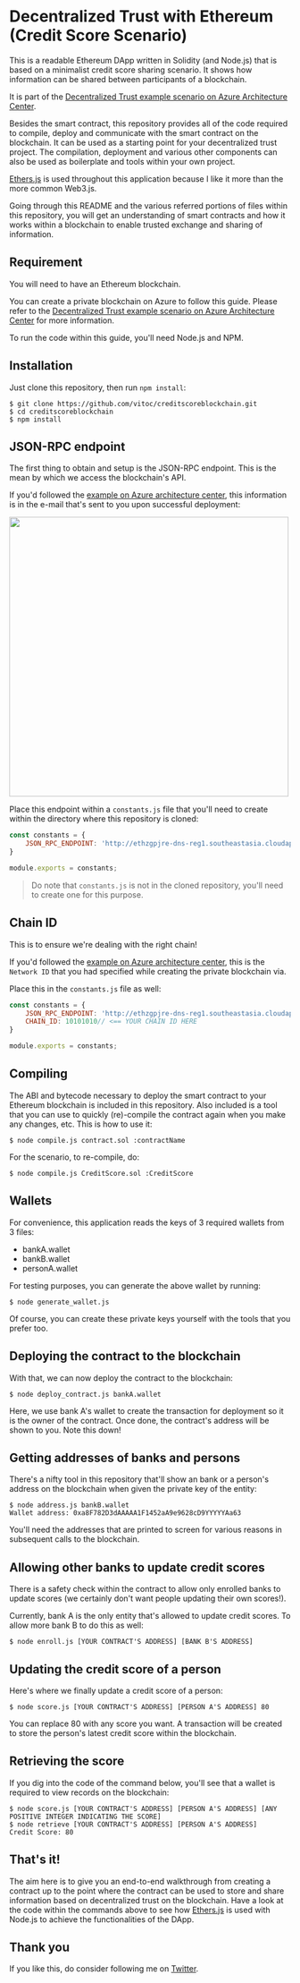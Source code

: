 # Decentralized Trust with Ethereum (Credit Score Scenario)

This is a readable Ethereum DApp written in Solidity (and Node.js) that is based on a minimalist credit score sharing scenario. It shows how information can be shared between participants of a blockchain.

It is part of the [Decentralized Trust example scenario on Azure Architecture Center][architecture].

Besides the smart contract, this repository provides all of the code required to compile, deploy and communicate with the smart contract on the blockchain. It can be used as a starting point for your decentralized trust project. The compilation, deployment and various other components can also be used as boilerplate and tools within your own project.

[Ethers.js][ethers] is used throughout this application because I like it more than the more common Web3.js. 

Going through this README and the various referred portions of files within this repository, you will get an understanding of smart contracts and how it works within a blockchain to enable trusted exchange and sharing of information.

## Requirement

You will need to have an Ethereum blockchain.

You can create a private blockchain on Azure to follow this guide. Please refer to the [Decentralized Trust example scenario on Azure Architecture Center][architecture] for more information. 

To run the code within this guide, you'll need Node.js and NPM.

## Installation

Just clone this repository, then run `npm install`:

```console
$ git clone https://github.com/vitoc/creditscoreblockchain.git
$ cd creditscoreblockchain
$ npm install
```

## JSON-RPC endpoint

The first thing to obtain and setup is the JSON-RPC endpoint. This is the mean by which we access the blockchain's API.

If you'd followed the [example on Azure architecture center][architecture], this information is in the e-mail that's sent to you upon successful deployment:

<img src="https://github.com/vitoc/creditscoreblockchain/blob/master/media/mail.png" width="500" />

Place this endpoint within a `constants.js` file that you'll need to create within the directory where this repository is cloned:

```js
const constants = {
    JSON_RPC_ENDPOINT: 'http://ethzgpjre-dns-reg1.southeastasia.cloudapp.azure.com:8540'
}

module.exports = constants;
```
>  Do note that `constants.js` is not in the cloned repository, you'll need to create one for this purpose. 

## Chain ID

This is to ensure we're dealing with the right chain! 

If you'd followed the [example on Azure architecture center][architecture], this is the `Network ID` that you had specified while creating the private blockchain via.

Place this in the `constants.js` file as well:

```js
const constants = {
    JSON_RPC_ENDPOINT: 'http://ethzgpjre-dns-reg1.southeastasia.cloudapp.azure.com:8540',
    CHAIN_ID: 10101010// <== YOUR CHAIN ID HERE
}

module.exports = constants;
```

## Compiling

The ABI and bytecode necessary to deploy the smart contract to your Ethereum blockchain is included in this repository. Also included  is a tool that you can use to quickly (re)-compile the contract again when you make any changes, etc. This is how to use it:

```console
$ node compile.js contract.sol :contractName
```

For the scenario, to re-compile, do:

```console
$ node compile.js CreditScore.sol :CreditScore
```

## Wallets

For convenience, this application reads the keys of 3 required wallets from 3 files:

* bankA.wallet
* bankB.wallet
* personA.wallet

For testing purposes, you can generate the above wallet by running:

```console
$ node generate_wallet.js
```

Of course, you can create these private keys yourself with the tools that you prefer too.

## Deploying the contract to the blockchain

With that, we can now deploy the contract to the blockchain:

```console
$ node deploy_contract.js bankA.wallet
```

Here, we use bank A's wallet to create the transaction for deployment so it is the owner of the contract. Once done, the contract's address will be shown to you. Note this down!

## Getting addresses of banks and persons

There's a nifty tool in this repository that'll show an bank or a person's address on the blockchain when given the private key of the entity:

```console
$ node address.js bankB.wallet
Wallet address: 0xa8F782D3dAAAAA1F1452aA9e9628cD9YYYYYAa63
```

You'll need the addresses that are printed to screen for various reasons in subsequent calls to the blockchain.

## Allowing other banks to update credit scores

There is a safety check within the contract to allow only enrolled banks to update scores (we certainly don't want people updating their own scores!). 

Currently, bank A is the only entity that's allowed to update credit scores. To allow more bank B to do this as well:

```console
$ node enroll.js [YOUR CONTRACT'S ADDRESS] [BANK B'S ADDRESS]
```

## Updating the credit score of a person

Here's where we finally update a credit score of a person:

```console
$ node score.js [YOUR CONTRACT'S ADDRESS] [PERSON A'S ADDRESS] 80
```

You can replace 80 with any score you want. A transaction will be created to store the person's latest credit score within the blockchain. 

## Retrieving the score

If you dig into the code of the command below, you'll see that a wallet is required to view records on the blockchain:

```console
$ node score.js [YOUR CONTRACT'S ADDRESS] [PERSON A'S ADDRESS] [ANY POSITIVE INTEGER INDICATING THE SCORE]
$ node retrieve [YOUR CONTRACT'S ADDRESS] [PERSON A'S ADDRESS]
Credit Score: 80
```

## That's it!

The aim here is to give you an end-to-end walkthrough from creating a contract up to the point where the contract can be used to store and share information based on decentralized trust on the blockchain. Have a look at the code within the commands above to see how [Ethers.js][ethers] is used with Node.js to achieve the functionalities of the DApp.

## Thank you

If you like this, do consider following me on [Twitter][twitter].

[architecture]: https://docs.microsoft.com/en-us/azure/architecture/example-scenario/apps/decentralized-trust
[ethers]: https://github.com/ethers-io/ethers.js/
[twitter]: https://twitter.com/vitoc/